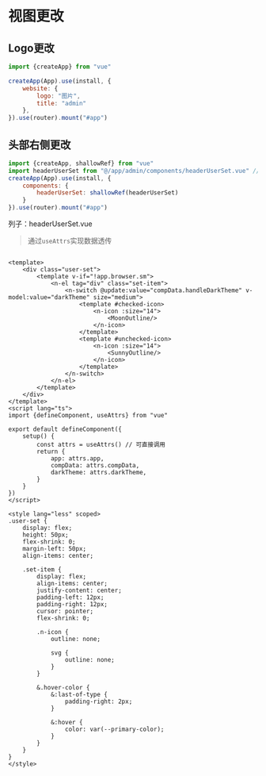 <!--
 * @Author: 17331300832 17331300832@163.com
 * @Date: 2023-11-23 15:21:45
 * @LastEditors: 17331300832 17331300832@163.com
 * @LastEditTime: 2023-11-24 14:23:02
 * @FilePath: \vue-bag-admin-master\docs\guide\view.md
 * @Description: 这是默认设置,请设置`customMade`, 打开koroFileHeader查看配置 进行设置: https://github.com/OBKoro1/koro1FileHeader/wiki/%E9%85%8D%E7%BD%AE
-->
# 视图更改

## Logo更改

```javascript
import {createApp} from "vue"

createApp(App).use(install, {
    website: {
        logo: "图片",
        title: "admin"
    },
}).use(router).mount("#app")

```

## 头部右侧更改

```javascript
import {createApp, shallowRef} from "vue"
import headerUserSet from "@/app/admin/components/headerUserSet.vue" // 组件地址
createApp(App).use(install, {
    components: {
        headerUserSet: shallowRef(headerUserSet)
    }
}).use(router).mount("#app")
```

列子：headerUserSet.vue
>通过`useAttrs`实现数据透传

```vue

<template>
	<div class="user-set">
		<template v-if="!app.browser.sm">
			<n-el tag="div" class="set-item">
				<n-switch @update:value="compData.handleDarkTheme" v-model:value="darkTheme" size="medium">
					<template #checked-icon>
						<n-icon :size="14">
							<MoonOutline/>
						</n-icon>
					</template>
					<template #unchecked-icon>
						<n-icon :size="14">
							<SunnyOutline/>
						</n-icon>
					</template>
				</n-switch>
			</n-el>
		</template>
	</div>
</template>
<script lang="ts">
import {defineComponent, useAttrs} from "vue"

export default defineComponent({
	setup() {
		const attrs = useAttrs() // 可直接调用
		return {
			app: attrs.app,
			compData: attrs.compData,
			darkTheme: attrs.darkTheme,
		}
	}
})
</script>

<style lang="less" scoped>
.user-set {
	display: flex;
	height: 50px;
	flex-shrink: 0;
	margin-left: 50px;
	align-items: center;

	.set-item {
		display: flex;
		align-items: center;
		justify-content: center;
		padding-left: 12px;
		padding-right: 12px;
		cursor: pointer;
		flex-shrink: 0;

		.n-icon {
			outline: none;

			svg {
				outline: none;
			}
		}

		&.hover-color {
			&:last-of-type {
				padding-right: 2px;
			}

			&:hover {
				color: var(--primary-color);
			}
		}
	}
}
</style>
```
